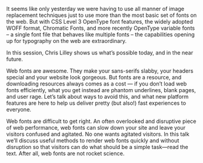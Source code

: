 It seems like only yesterday we were having to use all manner of image replacement techniques just to use more than the most basic set of fonts on the web. But with CSS Level 3 OpenType font features, the widely adopted WOFF format, Chromatic Fonts, and more recently OpenType variable fonts – a single font file that behaves like multiple fonts – the capabilities opening up for typography on the web are extraordinary.

In this session, Chris Lilley shows us what’s possible today, and in the near future.


Web fonts are awesome. They make your sans-serifs slabby, your headers special and your website look gorgeous. But fonts are a resource, and downloading resources always comes as a cost — if you don’t load web fonts efficiently, what you get instead are phantom underlines, blank pages, and user rage. Let’s talk about ways to avoid this, and what new platform features are here to help us deliver pretty (but also!) fast experiences to everyone.

Web fonts are difficult to get right. An often overlooked and disruptive piece of web performance, web fonts can slow down your site and leave your visitors confused and agitated. No one wants agitated visitors. In this talk we’ll discuss useful methods to render web fonts quickly and without disruption so that visitors can do what should be a simple task—read the text. After all, web fonts are not rocket science.